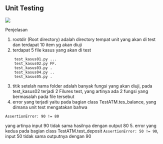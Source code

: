 ## Unit Testing

![](https://github.com/dummytarget/praxis-academy/blob/master/img/m-2/h-3/01.png)

Penjelasan
1. rootdir (Root directory) adalah directory tempat unit yang akan di test dan terdapat 10 item yg akan diuji
2. terdapat 5 file kasus yang akan di test
```
    test_kasus01.py ...                                                                                                                                                                    
    test_kasus02.py FF.                                                                                                                                                                       
    test_kasus03.py .                                                                                                                                                                         
    test_kasus04.py ..                                                                                                                                                                        
    test_kasus05.py .    
 ```
3. titik setelah nama folder adalah banyak fungsi yang akan diuji, pada test_kasus02 terjadi 2 Filures test, yang artinya ada 2 fungsi yang bermasalah pada file tersebut
4. error yang terjadi yaitu pada bagian class TestATM.tes_balance, yang dimana unit test mengatakan bahwa 
```
AssertionError: 90 != 80
```
yang artinya input 90 tidak sama hasilnya dengan output 80
5. error yang kedua pada bagian class TestATM.test_deposit `AssertionError: 50 != 90`, input 50 tidak sama outputnya dengan 90
